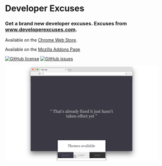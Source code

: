 # Developer Excuses

### Get a brand new developer excuses. Excuses from www.developerexcuses.com.

Available on the [Chrome Web Store](https://chrome.google.com/webstore/detail/developer-excuses/nkfeobjdmkgohpbckmcakgodhnjmgkon).

Available on the [Mozilla Addons Page](https://addons.mozilla.org/en-US/android/addon/developer-excuses/)

[![GitHub license](https://img.shields.io/badge/license-MIT-blue.svg?style=flat-square)](https://raw.githubusercontent.com/louisgrasset/developer-excuses/master/LICENSE)
[![GitHub issues](https://img.shields.io/github/issues/louisgrasset/developer-excuses.svg?style=flat-square)](https://github.com/louisgrasset/developer-excuses/issues)

![developerexcuses Screenshot](developerexcuses-screenshot.png)
